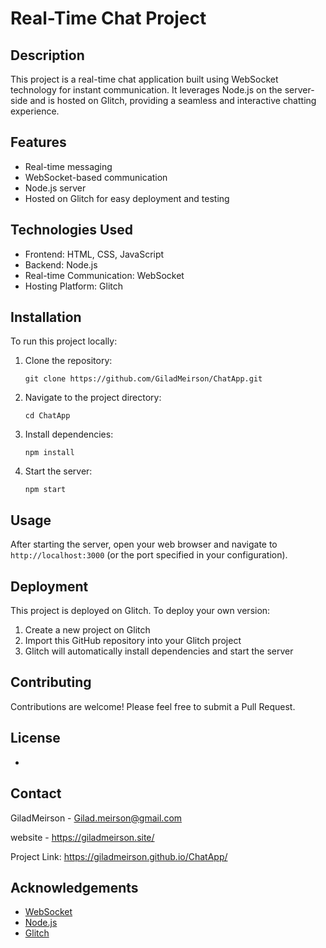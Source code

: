 # Real-Time Chat Project

## Description
This project is a real-time chat application built using WebSocket technology for instant communication. It leverages Node.js on the server-side and is hosted on Glitch, providing a seamless and interactive chatting experience.

## Features
- Real-time messaging
- WebSocket-based communication
- Node.js server
- Hosted on Glitch for easy deployment and testing

## Technologies Used
- Frontend: HTML, CSS, JavaScript
- Backend: Node.js
- Real-time Communication: WebSocket
- Hosting Platform: Glitch

## Installation
To run this project locally:

1. Clone the repository:
   ```
   git clone https://github.com/GiladMeirson/ChatApp.git
   ```
2. Navigate to the project directory:
   ```
   cd ChatApp
   ```
3. Install dependencies:
   ```
   npm install
   ```
4. Start the server:
   ```
   npm start
   ```

## Usage
After starting the server, open your web browser and navigate to `http://localhost:3000` (or the port specified in your configuration).

## Deployment
This project is deployed on Glitch. To deploy your own version:

1. Create a new project on Glitch
2. Import this GitHub repository into your Glitch project
3. Glitch will automatically install dependencies and start the server

## Contributing
Contributions are welcome! Please feel free to submit a Pull Request.

## License
-

## Contact
GiladMeirson - Gilad.meirson@gmail.com

website - https://giladmeirson.site/

Project Link: https://giladmeirson.github.io/ChatApp/

## Acknowledgements
- [WebSocket](https://developer.mozilla.org/en-US/docs/Web/API/WebSockets_API)
- [Node.js](https://nodejs.org/)
- [Glitch](https://glitch.com/)

